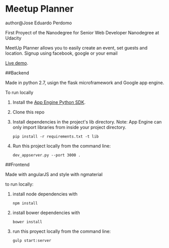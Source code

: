 # Meetup Planner
author@Jose Eduardo Perdomo

First Proyect of the Nanodegree for Senior Web Developer Nanodegree at Udacity

MeetUp Planner allows you to easily create an event, set guests and location.
Signup using facebook, google or your email

 [Live demo](http://meetupplanner-j.appspot.com).

##Backend

Made in python 2.7, usign the flask microframework and Google app engine.

To run locally

1. Install the [App Engine Python SDK](https://developers.google.com/appengine/downloads).
2. Clone this repo
3. Install dependencies in the project's lib directory.
   Note: App Engine can only import libraries from inside your project directory.

   ```
   pip install -r requirements.txt -t lib
   ```
4. Run this project locally from the command line:

   ```
   dev_appserver.py --port 3000 .
   ```

##Frontend

Made with angularJS and style with ngmaterial

to run locally:

1. install node dependencies with

	```
	npm install
	```

2. install bower dependencies with

	```
	bower install
	```

3. run this proyect locally from the command line:

	```
	gulp start:server
	```
